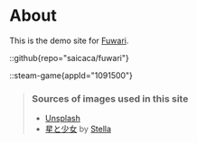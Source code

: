 # About
This is the demo site for [Fuwari](https://github.com/saicaca/fuwari).

::github{repo="saicaca/fuwari"}

::steam-game{appId="1091500"}

> ### Sources of images used in this site
> - [Unsplash](https://unsplash.com/)
> - [星と少女](https://www.pixiv.net/artworks/108916539) by [Stella](https://www.pixiv.net/users/93273965)